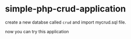 # simple-php-crud-application

create a new databse called `crud` and import mycrud.sql file.

now you can try this application

